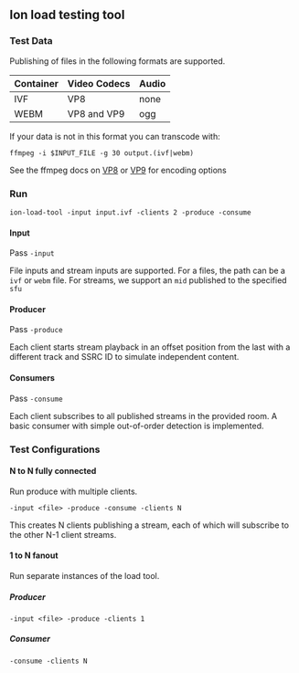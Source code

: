 ## Ion load testing tool

### Test Data
Publishing of files in the following formats are supported.

|Container|Video Codecs|Audio|
|---|---|---|
IVF| VP8 | none
WEBM| VP8 and VP9 | ogg



If your data is not in this format you can transcode with:
```
ffmpeg -i $INPUT_FILE -g 30 output.(ivf|webm)
```

See the ffmpeg docs on [VP8](https://trac.ffmpeg.org/wiki/Encode/VP8) or [VP9](https://trac.ffmpeg.org/wiki/Encode/VP9) for encoding options

### Run

`ion-load-tool -input input.ivf -clients 2 -produce -consume`

#### Input

Pass `-input`

File inputs and stream inputs are supported. For a files, the path can be a `ivf` or `webm` file. For streams, we support an `mid` published to the specified `sfu`

#### Producer

Pass `-produce`

Each client starts stream playback in an offset position from the last with a different track and SSRC ID to simulate independent content.


#### Consumers

Pass `-consume`

Each client subscribes to all published streams in the provided room. A basic consumer with simple out-of-order detection is implemented.


### Test Configurations

#### N to N fully connected

Run produce with multiple clients.

`-input <file> -produce -consume -clients N`

This creates N clients publishing a stream, each of which will subscribe to the other N-1 client streams.

#### 1 to N fanout

Run separate instances of the load tool.

##### Producer

`-input <file> -produce -clients 1`

##### Consumer
`-consume -clients N`
